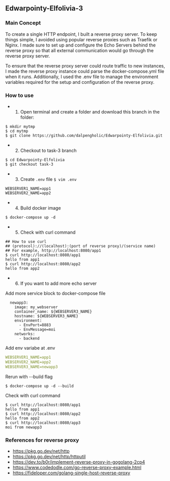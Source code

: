 ## Edwarpointy-Elfolivia-3
### Main Concept
To create a single HTTP endpoint, I built a reverse proxy server. To keep things simple, I avoided using popular reverse proxies such as Traefik or Nginx. I made sure to set up and configure the Echo Servers behind the reverse proxy so that all external communication would go through the reverse proxy server.

To ensure that the reverse proxy server could route traffic to new instances, I made the reverse proxy instance could parse the docker-compose.yml file when it runs. Additionally, I used the .env file to manage the environment variables required for the setup and configuration of the reverse proxy.

### How to use
- 1. Open terminal and create a folder and download this branch in the folder:
```Shell
$ mkdir mytmp
$ cd mytmp
$ git clone https://github.com/dalpengholic/Edwarpointy-Elfolivia.git
```
- 2. Checkout to task-3 branch
```Shell
$ cd Edwarpointy-Elfolivia
$ git checkout task-3
```

- 3. Create `.env` file
`$ vim .env`
```Shell
WEBSERVER1_NAME=app1
WEBSERVER2_NAME=app2
```

- 4. Build docker image
```Shell
$ docker-compose up -d
```

- 5. Check with curl command
```Shell 
## How to use curl
## (protocol)://(localhost):(port of reverse proxy)/(service name)
## For example, http://localhost:8080/app1
$ curl http://localhost:8080/app1
hello from app1
$ curl http://localhost:8080/app2
hello from app2
```

- 6. If you want to add more echo server

Add more service block to docker-compose file
```Shell
  newapp3:
    image: my_webserver
    container_name: ${WEBSERVER3_NAME}
    hostname: ${WEBSERVER3_NAME}
    environment:
      - EnvPort=8883
      - EnvMessage=moi
    networks:
      - backend
```

 
Add env variabe at .env
```YAML
WEBSERVER1_NAME=app1
WEBSERVER2_NAME=app2
WEBSERVER3_NAME=newapp3
```


Rerun with --build flag
```Shell
$ docker-compose up -d --build
```

 
Check with curl command
```Shell 
$ curl http://localhost:8080/app1
hello from app1
$ curl http://localhost:8080/app2
hello from app2
$ curl http://localhost:8080/app3
moi from newapp3
```

### References for reverse proxy
- https://pkg.go.dev/net/http
- https://pkg.go.dev/net/http/httputil
- https://dev.to/b0r/implement-reverse-proxy-in-gogolang-2cp4
- https://www.codedodle.com/go-reverse-proxy-example.html
- https://fideloper.com/golang-single-host-reverse-proxy

